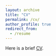 ```yaml
---
layout: archive
title: "CV"
permalink: /cv/
author_profile: true
redirect_from:
  - /resume
---
```


Here is a brief [CV](/files/cv.pdf).



